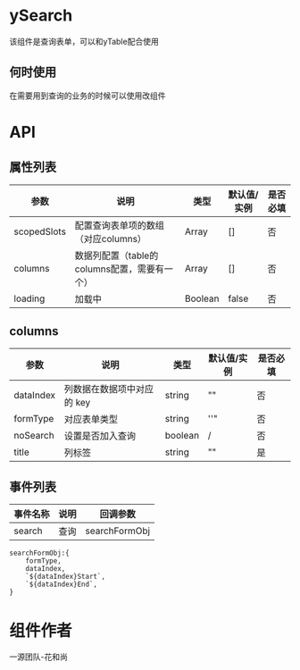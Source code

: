 # ySearch

该组件是查询表单，可以和yTable配合使用



## 何时使用

在需要用到查询的业务的时候可以使用改组件



# API

## 属性列表

| 参数        | 说明                                         | 类型    | 默认值/实例 | 是否必填 |
| ----------- | -------------------------------------------- | ------- | ----------- | -------- |
| scopedSlots | 配置查询表单项的数组（对应columns）          | Array   | []          | 否       |
| columns     | 数据列配置（table的columns配置，需要有一个） | Array   | []          | 否       |
| loading     | 加载中                                       | Boolean | false       | 否       |



## columns

| 参数      | 说明                       | 类型    | 默认值/实例 | 是否必填 |
| --------- | -------------------------- | ------- | ----------- | -------- |
| dataIndex | 列数据在数据项中对应的 key | string  | ""          | 否       |
| formType  | 对应表单类型               | string  | ''"         | 否       |
| noSearch  | 设置是否加入查询           | boolean | /           | 否       |
| title     | 列标签                     | string  | ""          | 是       |



## 事件列表

| 事件名称 | 说明 | 回调参数      |
| -------- | ---- | ------------- |
| search   | 查询 | searchFormObj |



```
searchFormObj:{
	formType,
	dataIndex,
	`${dataIndex}Start`,
	`${dataIndex}End`,
}
```





# 组件作者

一源团队-花和尚


